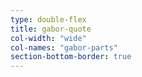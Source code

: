 ```yaml
---
type: double-flex
title: gabor-quote
col-width: "wide"
col-names: "gabor-parts"
section-bottom-border: true
---
```

